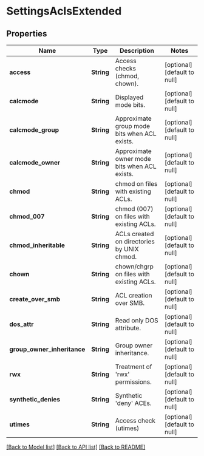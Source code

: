 # SettingsAclsExtended

## Properties
Name | Type | Description | Notes
------------ | ------------- | ------------- | -------------
**access** | **String** | Access checks (chmod, chown). | [optional] [default to null]
**calcmode** | **String** | Displayed mode bits. | [optional] [default to null]
**calcmode_group** | **String** | Approximate group mode bits when ACL exists. | [optional] [default to null]
**calcmode_owner** | **String** | Approximate owner mode bits when ACL exists. | [optional] [default to null]
**chmod** | **String** | chmod on files with existing ACLs. | [optional] [default to null]
**chmod_007** | **String** | chmod (007) on files with existing ACLs. | [optional] [default to null]
**chmod_inheritable** | **String** | ACLs created on directories by UNIX chmod. | [optional] [default to null]
**chown** | **String** | chown/chgrp on files with existing ACLs. | [optional] [default to null]
**create_over_smb** | **String** | ACL creation over SMB. | [optional] [default to null]
**dos_attr** | **String** |  Read only DOS attribute. | [optional] [default to null]
**group_owner_inheritance** | **String** | Group owner inheritance. | [optional] [default to null]
**rwx** | **String** | Treatment of &#39;rwx&#39; permissions. | [optional] [default to null]
**synthetic_denies** | **String** | Synthetic &#39;deny&#39; ACEs. | [optional] [default to null]
**utimes** | **String** | Access check (utimes) | [optional] [default to null]

[[Back to Model list]](../README.md#documentation-for-models) [[Back to API list]](../README.md#documentation-for-api-endpoints) [[Back to README]](../README.md)


